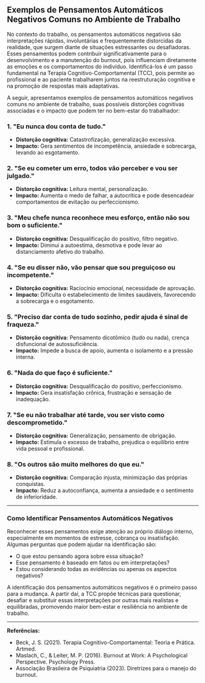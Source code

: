 
## Exemplos de Pensamentos Automáticos Negativos Comuns no Ambiente de Trabalho

No contexto do trabalho, os pensamentos automáticos negativos são interpretações rápidas, involuntárias e frequentemente distorcidas da realidade, que surgem diante de situações estressantes ou desafiadoras. Esses pensamentos podem contribuir significativamente para o desenvolvimento e a manutenção do burnout, pois influenciam diretamente as emoções e os comportamentos do indivíduo. Identificá-los é um passo fundamental na Terapia Cognitivo-Comportamental (TCC), pois permite ao profissional e ao paciente trabalharem juntos na reestruturação cognitiva e na promoção de respostas mais adaptativas.

A seguir, apresentamos exemplos de pensamentos automáticos negativos comuns no ambiente de trabalho, suas possíveis distorções cognitivas associadas e o impacto que podem ter no bem-estar do trabalhador:

### 1. "Eu nunca dou conta de tudo."
- **Distorção cognitiva:** Catastrofização, generalização excessiva.
- **Impacto:** Gera sentimentos de incompetência, ansiedade e sobrecarga, levando ao esgotamento.

### 2. "Se eu cometer um erro, todos vão perceber e vou ser julgado."
- **Distorção cognitiva:** Leitura mental, personalização.
- **Impacto:** Aumenta o medo de falhar, a autocrítica e pode desencadear comportamentos de evitação ou perfeccionismo.

### 3. "Meu chefe nunca reconhece meu esforço, então não sou bom o suficiente."
- **Distorção cognitiva:** Desqualificação do positivo, filtro negativo.
- **Impacto:** Diminui a autoestima, desmotiva e pode levar ao distanciamento afetivo do trabalho.

### 4. "Se eu disser não, vão pensar que sou preguiçoso ou incompetente."
- **Distorção cognitiva:** Raciocínio emocional, necessidade de aprovação.
- **Impacto:** Dificulta o estabelecimento de limites saudáveis, favorecendo a sobrecarga e o esgotamento.

### 5. "Preciso dar conta de tudo sozinho, pedir ajuda é sinal de fraqueza."
- **Distorção cognitiva:** Pensamento dicotômico (tudo ou nada), crença disfuncional de autossuficiência.
- **Impacto:** Impede a busca de apoio, aumenta o isolamento e a pressão interna.

### 6. "Nada do que faço é suficiente."
- **Distorção cognitiva:** Desqualificação do positivo, perfeccionismo.
- **Impacto:** Gera insatisfação crônica, frustração e sensação de inadequação.

### 7. "Se eu não trabalhar até tarde, vou ser visto como descomprometido."
- **Distorção cognitiva:** Generalização, pensamento de obrigação.
- **Impacto:** Estimula o excesso de trabalho, prejudica o equilíbrio entre vida pessoal e profissional.

### 8. "Os outros são muito melhores do que eu."
- **Distorção cognitiva:** Comparação injusta, minimização das próprias conquistas.
- **Impacto:** Reduz a autoconfiança, aumenta a ansiedade e o sentimento de inferioridade.

---

### Como Identificar Pensamentos Automáticos Negativos

Reconhecer esses pensamentos exige atenção ao próprio diálogo interno, especialmente em momentos de estresse, cobrança ou insatisfação. Algumas perguntas que podem ajudar na identificação são:
- O que estou pensando agora sobre essa situação?
- Esse pensamento é baseado em fatos ou em interpretações?
- Estou considerando todas as evidências ou apenas os aspectos negativos?

A identificação dos pensamentos automáticos negativos é o primeiro passo para a mudança. A partir daí, a TCC propõe técnicas para questionar, desafiar e substituir essas interpretações por outras mais realistas e equilibradas, promovendo maior bem-estar e resiliência no ambiente de trabalho.

---

**Referências:**
- Beck, J. S. (2021). Terapia Cognitivo-Comportamental: Teoria e Prática. Artmed.
- Maslach, C., & Leiter, M. P. (2016). Burnout at Work: A Psychological Perspective. Psychology Press.
- Associação Brasileira de Psiquiatria (2023). Diretrizes para o manejo do burnout.
```
